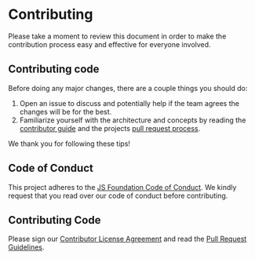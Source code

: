 # Contributing

Please take a moment to review this document in order to make the
contribution process easy and effective for everyone involved.

## Contributing code

Before doing any major changes, there are a couple things you should do:

1. Open an issue to discuss and potentially help if the team agrees
   the changes will be for the best.
1. Familiarize yourself with the architecture and concepts by reading the
   [contributor guide][contributor guide] and the projects
   [pull request process][pr process].

We thank you for following these tips!

## Code of Conduct

This project adheres to the [JS Foundation Code of
Conduct](https://js.foundation/community/code-of-conduct). We kindly
request that you read over our code of conduct before contributing.

## Contributing Code

Please sign our [Contributor License Agreement](https://cla.js.foundation/webhintio/hint)
and read the [Pull Request Guidelines](https://webhint.io/docs/contributor-guide/getting-started/pull-requests/).

<!-- Link labels -->

[contributor guide]: https://webhint.io/docs/contributor-guide/
[pr process]: https://webhint.io/docs/contributor-guide/getting-started/pull-requests/
